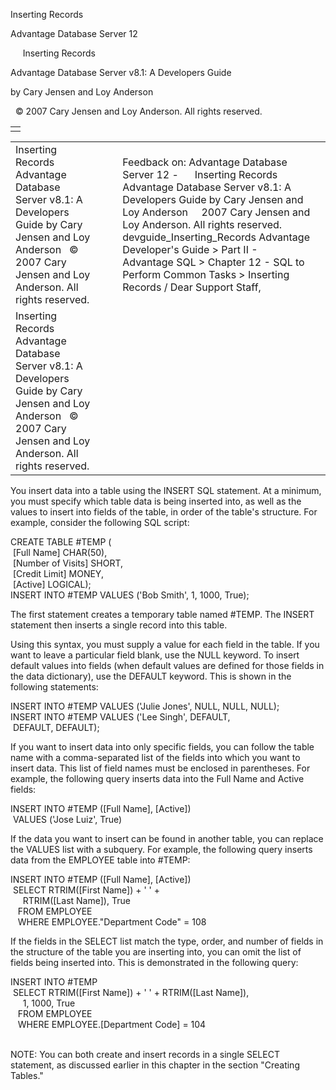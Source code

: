 Inserting Records




Advantage Database Server 12  

     Inserting Records

Advantage Database Server v8.1: A Developers Guide

by Cary Jensen and Loy Anderson

  © 2007 Cary Jensen and Loy Anderson. All rights reserved.

|  |
| --- |
|  |

|  |  |  |  |  |
| --- | --- | --- | --- | --- |
| Inserting Records  Advantage Database Server v8.1: A Developers Guide  by Cary Jensen and Loy Anderson    © 2007 Cary Jensen and Loy Anderson. All rights reserved. |  |  | Feedback on: Advantage Database Server 12 -      Inserting Records Advantage Database Server v8.1: A Developers Guide by Cary Jensen and Loy Anderson     2007 Cary Jensen and Loy Anderson. All rights reserved. devguide\_Inserting\_Records Advantage Developer's Guide > Part II - Advantage SQL > Chapter 12 - SQL to Perform Common Tasks > Inserting Records / Dear Support Staff, |  |
| Inserting Records  Advantage Database Server v8.1: A Developers Guide  by Cary Jensen and Loy Anderson    © 2007 Cary Jensen and Loy Anderson. All rights reserved. |  |  |  |  |

You insert data into a table using the INSERT SQL statement. At a minimum, you must specify which table data is being inserted into, as well as the values to insert into fields of the table, in order of the table's structure. For example, consider the following SQL script:

CREATE TABLE #TEMP (  
  [Full Name] CHAR(50),  
  [Number of Visits] SHORT,  
  [Credit Limit] MONEY,  
  [Active] LOGICAL);  
INSERT INTO #TEMP VALUES ('Bob Smith', 1, 1000, True);

The first statement creates a temporary table named #TEMP. The INSERT statement then inserts a single record into this table.

Using this syntax, you must supply a value for each field in the table. If you want to leave a particular field blank, use the NULL keyword. To insert default values into fields (when default values are defined for those fields in the data dictionary), use the DEFAULT keyword. This is shown in the following statements:

INSERT INTO #TEMP VALUES ('Julie Jones', NULL, NULL, NULL);  
INSERT INTO #TEMP VALUES ('Lee Singh', DEFAULT,   
  DEFAULT, DEFAULT);

If you want to insert data into only specific fields, you can follow the table name with a comma-separated list of the fields into which you want to insert data. This list of field names must be enclosed in parentheses. For example, the following query inserts data into the Full Name and Active fields:

INSERT INTO #TEMP ([Full Name], [Active])  
  VALUES ('Jose Luiz', True)

If the data you want to insert can be found in another table, you can replace the VALUES list with a subquery. For example, the following query inserts data from the EMPLOYEE table into #TEMP:

INSERT INTO #TEMP ([Full Name], [Active])  
  SELECT RTRIM([First Name]) + ' ' +   
      RTRIM([Last Name]), True   
    FROM EMPLOYEE  
    WHERE EMPLOYEE."Department Code" = 108

If the fields in the SELECT list match the type, order, and number of fields in the structure of the table you are inserting into, you can omit the list of fields being inserted into. This is demonstrated in the following query:

INSERT INTO #TEMP  
  SELECT RTRIM([First Name]) + ' ' + RTRIM([Last Name]),   
      1, 1000, True   
    FROM EMPLOYEE  
    WHERE EMPLOYEE.[Department Code] = 104

   
NOTE: You can both create and insert records in a single SELECT statement, as discussed earlier in this chapter in the section "Creating Tables."